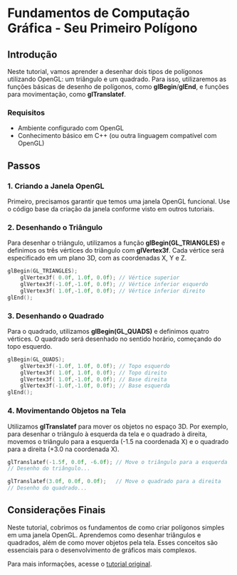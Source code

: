 
# Fundamentos de Computação Gráfica - Seu Primeiro Polígono

## Introdução
Neste tutorial, vamos aprender a desenhar dois tipos de polígonos utilizando OpenGL: um triângulo e um quadrado. Para isso, utilizaremos as funções básicas de desenho de polígonos, como **glBegin**/**glEnd**, e funções para movimentação, como **glTranslatef**.

### Requisitos
- Ambiente configurado com OpenGL
- Conhecimento básico em C++ (ou outra linguagem compatível com OpenGL)

## Passos

### 1. Criando a Janela OpenGL
Primeiro, precisamos garantir que temos uma janela OpenGL funcional. Use o código base da criação da janela conforme visto em outros tutoriais.

### 2. Desenhando o Triângulo
Para desenhar o triângulo, utilizamos a função **glBegin(GL_TRIANGLES)** e definimos os três vértices do triângulo com **glVertex3f**. Cada vértice será especificado em um plano 3D, com as coordenadas X, Y e Z.

```cpp
glBegin(GL_TRIANGLES);
    glVertex3f( 0.0f, 1.0f, 0.0f); // Vértice superior
    glVertex3f(-1.0f,-1.0f, 0.0f); // Vértice inferior esquerdo
    glVertex3f( 1.0f,-1.0f, 0.0f); // Vértice inferior direito
glEnd();
```

### 3. Desenhando o Quadrado
Para o quadrado, utilizamos **glBegin(GL_QUADS)** e definimos quatro vértices. O quadrado será desenhado no sentido horário, começando do topo esquerdo.

```cpp
glBegin(GL_QUADS);
    glVertex3f(-1.0f, 1.0f, 0.0f); // Topo esquerdo
    glVertex3f( 1.0f, 1.0f, 0.0f); // Topo direito
    glVertex3f( 1.0f,-1.0f, 0.0f); // Base direita
    glVertex3f(-1.0f,-1.0f, 0.0f); // Base esquerda
glEnd();
```

### 4. Movimentando Objetos na Tela
Utilizamos **glTranslatef** para mover os objetos no espaço 3D. Por exemplo, para desenhar o triângulo à esquerda da tela e o quadrado à direita, movemos o triângulo para a esquerda (-1.5 na coordenada X) e o quadrado para a direita (+3.0 na coordenada X).

```cpp
glTranslatef(-1.5f, 0.0f, -6.0f); // Move o triângulo para a esquerda
// Desenho do triângulo...

glTranslatef(3.0f, 0.0f, 0.0f);   // Move o quadrado para a direita
// Desenho do quadrado...
```

## Considerações Finais
Neste tutorial, cobrimos os fundamentos de como criar polígonos simples em uma janela OpenGL. Aprendemos como desenhar triângulos e quadrados, além de como mover objetos pela tela. Esses conceitos são essenciais para o desenvolvimento de gráficos mais complexos.

Para mais informações, acesse o [tutorial original](https://nehe.gamedev.net/tutorial/your_first_polygon/13002/).
